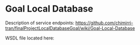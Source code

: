 # Goal Local Database

Description of service endpoints: https://github.com/chimirri-tran/finalProjectLocalDatabaseGoal/wiki/Goal-Local-Database

WSDL file located here:
